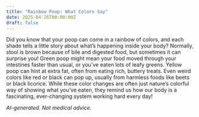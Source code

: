 ```yaml
---
title: "Rainbow Poop: What Colors Say"
date: 2025-04-26T00:00:00Z
draft: false
---
```


Did you know that your poop can come in a rainbow of colors, and each shade tells a little story about what’s happening inside your body? Normally, stool is brown because of bile and digested food, but sometimes it can surprise you! Green poop might mean your food moved through your intestines faster than usual, or you’ve eaten lots of leafy greens. Yellow poop can hint at extra fat, often from eating rich, buttery treats. Even weird colors like red or black can pop up, usually from harmless foods like beets or black licorice. While these color changes are often just nature’s colorful way of showing what you’ve eaten, they remind us how our body is a fascinating, ever-changing system working hard every day!

*AI-generated. Not medical advice.*
